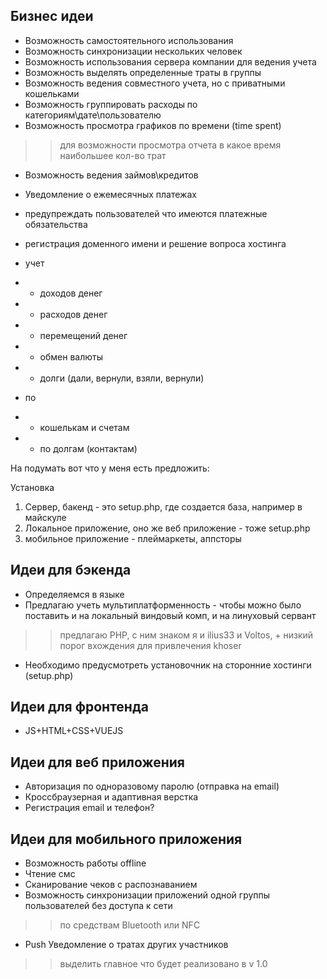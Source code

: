 ## Бизнес идеи
- Возможность самостоятельного использования
- Возможность синхронизации нескольких человек
- Возможность использования сервера компании для ведения учета
- Возможность выделять определенные траты в группы
- Возможность ведения совместного учета, но с приватными кошельками
- Возможность группировать расходы по категориям\дате\пользователю
- Возможность просмотра графиков по времени (time spent)
>> для возможности просмотра отчета в какое время наибольшее кол-во трат
- Возможность ведения займов\кредитов
- Уведомление о ежемесячных платежах
- предупреждать пользователей что имеются платежные обязательства
- регистрация доменного имени и решение вопроса хостинга

- учет 
- - доходов денег
- - расходов денег
- - перемещений денег
- - обмен валюты
- - долги (дали, вернули, взяли, вернули)
- по
- - кошелькам и счетам
- - по долгам (контактам)

На подумать вот что у меня есть предложить:

Установка
1. Сервер, бакенд - это setup.php, где создается база, например в майскуле
2. Локальное приложение, оно же веб приложение - тоже setup.php
3. мобильное приложение - плеймаркеты, аппсторы

## Идеи для бэкенда
- Определяемся в языке
- Предлагаю учеть мультиплатформенность - чтобы можно было поставить и на локальный виндовый комп, и на линуховый сервант
>> предлагаю PHP, с ним знаком я и ilius33 и Voltos, + низкий порог вхождения для привлечения khoser
- Необходимо предусмотреть установочник на сторонние хостинги (setup.php)
## Идеи для фронтенда
- JS+HTML+CSS+VUEJS
## Идеи для веб приложения
- Авторизация по одноразовому паролю (отправка на email)
- Кроссбраузерная и адаптивная верстка
- Регистрация email и телефон?
## Идеи для мобильного приложения
- Возможность работы offline
- Чтение смс
- Сканирование чеков с распознаванием
- Возможность синхронизации приложений одной группы пользователей без доступа к сети
>> по средствам Bluetooth или NFC
- Push Уведомление о тратах других участников

>> выделить главное что будет реализовано в v 1.0
